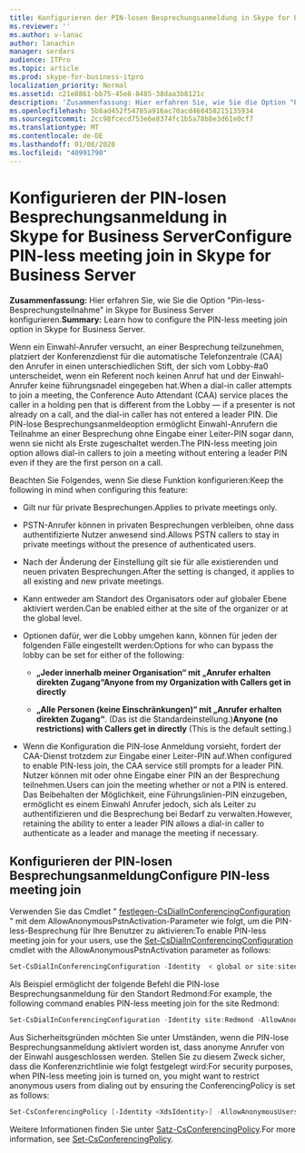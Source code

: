 ```yaml
---
title: Konfigurieren der PIN-losen Besprechungsanmeldung in Skype for Business Server
ms.reviewer: ''
ms.author: v-lanac
author: lanachin
manager: serdars
audience: ITPro
ms.topic: article
ms.prod: skype-for-business-itpro
localization_priority: Normal
ms.assetid: c21e8861-bb75-45e8-8485-38daa3b8121c
description: 'Zusammenfassung: Hier erfahren Sie, wie Sie die Option "Pin-less-Besprechungsteilnahme" in Skype for Business Server konfigurieren.'
ms.openlocfilehash: 5b8ad452f54785a916ac70acd468458215135934
ms.sourcegitcommit: 2cc98fcecd753e6e8374fc1b5a78b8e3d61e0cf7
ms.translationtype: MT
ms.contentlocale: de-DE
ms.lasthandoff: 01/08/2020
ms.locfileid: "40991790"
---
```

# <a name="configure-pin-less-meeting-join-in-skype-for-business-server"></a><span data-ttu-id="9fd01-103">Konfigurieren der PIN-losen Besprechungsanmeldung in Skype for Business Server</span><span class="sxs-lookup"><span data-stu-id="9fd01-103">Configure PIN-less meeting join in Skype for Business Server</span></span>
 
<span data-ttu-id="9fd01-104">**Zusammenfassung:** Hier erfahren Sie, wie Sie die Option "Pin-less-Besprechungsteilnahme" in Skype for Business Server konfigurieren.</span><span class="sxs-lookup"><span data-stu-id="9fd01-104">**Summary:** Learn how to configure the PIN-less meeting join option in Skype for Business Server.</span></span>
  
<span data-ttu-id="9fd01-105">Wenn ein Einwahl-Anrufer versucht, an einer Besprechung teilzunehmen, platziert der Konferenzdienst für die automatische Telefonzentrale (CAA) den Anrufer in einen unterschiedlichen Stift, der sich vom Lobby-#a0 unterscheidet, wenn ein Referent noch keinen Anruf hat und der Einwahl-Anrufer keine führungsnadel eingegeben hat.</span><span class="sxs-lookup"><span data-stu-id="9fd01-105">When a dial-in caller attempts to join a meeting, the Conference Auto Attendant (CAA) service places the caller in a holding pen that is different from the Lobby &#x2014; if a presenter is not already on a call, and the dial-in caller has not entered a leader PIN.</span></span> <span data-ttu-id="9fd01-106">Die PIN-lose Besprechungsanmeldeoption ermöglicht Einwahl-Anrufern die Teilnahme an einer Besprechung ohne Eingabe einer Leiter-PIN sogar dann, wenn sie nicht als Erste zugeschaltet werden.</span><span class="sxs-lookup"><span data-stu-id="9fd01-106">The PIN-less meeting join option allows dial-in callers to join a meeting without entering a leader PIN even if they are the first person on a call.</span></span> 
  
<span data-ttu-id="9fd01-107">Beachten Sie Folgendes, wenn Sie diese Funktion konfigurieren:</span><span class="sxs-lookup"><span data-stu-id="9fd01-107">Keep the following in mind when configuring this feature:</span></span>
  
- <span data-ttu-id="9fd01-108">Gilt nur für private Besprechungen.</span><span class="sxs-lookup"><span data-stu-id="9fd01-108">Applies to private meetings only.</span></span>
    
- <span data-ttu-id="9fd01-109">PSTN-Anrufer können in privaten Besprechungen verbleiben, ohne dass authentifizierte Nutzer anwesend sind.</span><span class="sxs-lookup"><span data-stu-id="9fd01-109">Allows PSTN callers to stay in private meetings without the presence of authenticated users.</span></span>
    
- <span data-ttu-id="9fd01-110">Nach der Änderung der Einstellung gilt sie für alle existierenden und neuen privaten Besprechungen.</span><span class="sxs-lookup"><span data-stu-id="9fd01-110">After the setting is changed, it applies to all existing and new private meetings.</span></span>
    
- <span data-ttu-id="9fd01-111">Kann entweder am Standort des Organisators oder auf globaler Ebene aktiviert werden.</span><span class="sxs-lookup"><span data-stu-id="9fd01-111">Can be enabled either at the site of the organizer or at the global level.</span></span>
    
- <span data-ttu-id="9fd01-112">Optionen dafür, wer die Lobby umgehen kann, können für jeden der folgenden Fälle eingestellt werden:</span><span class="sxs-lookup"><span data-stu-id="9fd01-112">Options for who can bypass the lobby can be set for either of the following:</span></span> 
    
  - <span data-ttu-id="9fd01-113">**„Jeder innerhalb meiner Organisation“ mit „Anrufer erhalten direkten Zugang“**</span><span class="sxs-lookup"><span data-stu-id="9fd01-113">**Anyone from my Organization with Callers get in directly**</span></span>
    
  - <span data-ttu-id="9fd01-114">**„Alle Personen (keine Einschränkungen)“ mit „Anrufer erhalten direkten Zugang“**. (Das ist die Standardeinstellung.)</span><span class="sxs-lookup"><span data-stu-id="9fd01-114">**Anyone (no restrictions) with Callers get in directly** (This is the default setting.)</span></span>
    
- <span data-ttu-id="9fd01-115">Wenn die Konfiguration die PIN-lose Anmeldung vorsieht, fordert der CAA-Dienst trotzdem zur Eingabe einer Leiter-PIN auf.</span><span class="sxs-lookup"><span data-stu-id="9fd01-115">When configured to enable PIN-less join, the CAA service still prompts for a leader PIN.</span></span> <span data-ttu-id="9fd01-116">Nutzer können mit oder ohne Eingabe einer PIN an der Besprechung teilnehmen.</span><span class="sxs-lookup"><span data-stu-id="9fd01-116">Users can join the meeting whether or not a PIN is entered.</span></span> <span data-ttu-id="9fd01-117">Das Beibehalten der Möglichkeit, eine Führungslinien-PIN einzugeben, ermöglicht es einem Einwahl Anrufer jedoch, sich als Leiter zu authentifizieren und die Besprechung bei Bedarf zu verwalten.</span><span class="sxs-lookup"><span data-stu-id="9fd01-117">However, retaining the ability to enter a leader PIN allows a dial-in caller to authenticate as a leader and manage the meeting if necessary.</span></span>
    
## <a name="configure-pin-less-meeting-join"></a><span data-ttu-id="9fd01-118">Konfigurieren der PIN-losen Besprechungsanmeldung</span><span class="sxs-lookup"><span data-stu-id="9fd01-118">Configure PIN-less meeting join</span></span>

<span data-ttu-id="9fd01-119">Verwenden Sie das Cmdlet " [festlegen-CsDialInConferencingConfiguration](https://docs.microsoft.com/powershell/module/skype/set-csdialinconferencingconfiguration?view=skype-ps) " mit dem AllowAnonymousPstnActivation-Parameter wie folgt, um die PIN-less-Besprechung für Ihre Benutzer zu aktivieren:</span><span class="sxs-lookup"><span data-stu-id="9fd01-119">To enable PIN-less meeting join for your users, use the [Set-CsDialInConferencingConfiguration](https://docs.microsoft.com/powershell/module/skype/set-csdialinconferencingconfiguration?view=skype-ps) cmdlet with the AllowAnonymousPstnActivation parameter as follows:</span></span>
  
```PowerShell
Set-CsDialInConferencingConfiguration -Identity  < global or site:sitename>  -AllowAnonymousPstnActivation $True
```

<span data-ttu-id="9fd01-120">Als Beispiel ermöglicht der folgende Befehl die PIN-lose Besprechungsanmeldung für den Standort Redmond:</span><span class="sxs-lookup"><span data-stu-id="9fd01-120">For example, the following command enables PIN-less meeting join for the site Redmond:</span></span>
  
```PowerShell
Set-CsDialInConferencingConfiguration -Identity site:Redmond -AllowAnonymousPstnActivation $True
```

<span data-ttu-id="9fd01-121">Aus Sicherheitsgründen möchten Sie unter Umständen, wenn die PIN-lose Besprechungsanmeldung aktiviert worden ist, dass anonyme Anrufer von der Einwahl ausgeschlossen werden. Stellen Sie zu diesem Zweck sicher, dass die Konferenzrichtlinie wie folgt festgelegt wird:</span><span class="sxs-lookup"><span data-stu-id="9fd01-121">For security purposes, when PIN-less meeting join is turned on, you might want to restrict anonymous users from dialing out by ensuring the ConferencingPolicy is set as follows:</span></span>
  
```PowerShell
Set-CsConferencingPolicy [-Identity <XdsIdentity>] -AllowAnonymousUsersToDialOut $False
```

<span data-ttu-id="9fd01-122">Weitere Informationen finden Sie unter [Satz-CsConferencingPolicy](https://docs.microsoft.com/powershell/module/skype/set-csconferencingpolicy?view=skype-ps).</span><span class="sxs-lookup"><span data-stu-id="9fd01-122">For more information, see [Set-CsConferencingPolicy](https://docs.microsoft.com/powershell/module/skype/set-csconferencingpolicy?view=skype-ps).</span></span>
  

